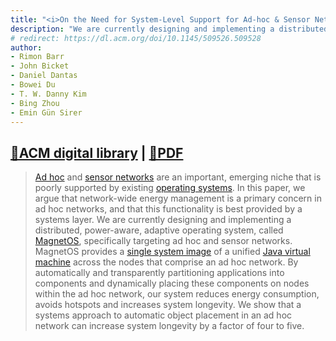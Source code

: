```yaml
---
title: "<i>On the Need for System-Level Support for Ad-hoc & Sensor Networks</i> published at ACM Operating Systems Review"
description: "We are currently designing and implementing a distributed, power-aware, adaptive operating system, called MagnetOS, specifically targeting ad hoc and sensor networks. MagnetOS provides a single system image of a unified Java virtual machine across the nodes that comprise an ad hoc network."
# redirect: https://dl.acm.org/doi/10.1145/509526.509528
author: 
- Rimon Barr
- John Bicket
- Daniel Dantas
- Bowei Du
- T. W. Danny Kim
- Bing Zhou
- Emin Gün Sirer
---
```


## [🔗ACM digital library](https://dl.acm.org/doi/10.1145/509526.509528) | [📄PDF](https://www.cs.cornell.edu/people/egs/magnetos/papers/magnetos-osr.pdf)

> [Ad hoc](https://en.wikipedia.org/wiki/Wireless_ad_hoc_network) and [sensor networks](https://en.wikipedia.org/wiki/Wireless_sensor_network) are an important, emerging niche that is poorly supported by existing [operating systems](https://en.wikipedia.org/wiki/Operating_system). In this paper, we argue that network-wide energy management is a primary concern in ad hoc networks, and that this functionality is best provided by a systems layer. We are currently designing and implementing a distributed, power-aware, adaptive operating system, called [MagnetOS](https://www.cs.cornell.edu/people/egs/magnetos/), specifically targeting ad hoc and sensor networks. MagnetOS provides a [single system image](https://en.wikipedia.org/wiki/Single_system_image) of a unified [Java virtual machine](https://en.wikipedia.org/wiki/Java_virtual_machine) across the nodes that comprise an ad hoc network. By automatically and transparently partitioning applications into components and dynamically placing these components on nodes within the ad hoc network, our system reduces energy consumption, avoids hotspots and increases system longevity. We show that a systems approach to automatic object placement in an ad hoc network can increase system longevity by a factor of four to five.


